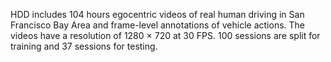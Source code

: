 HDD includes 104 hours egocentric videos of real human driving in San Francisco Bay Area and frame-level annotations of vehicle actions. The videos have a resolution of 1280 $\times$ 720 at 30 FPS. 100 sessions are split for training and 37 sessions for testing.